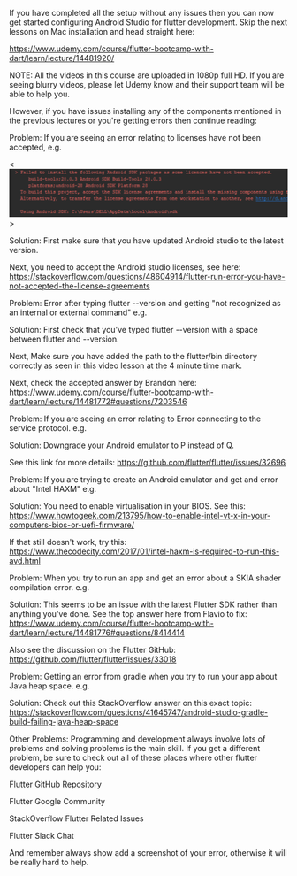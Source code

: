 If you have completed all the setup without any issues then you can now get started configuring Android Studio for flutter development. Skip the next lessons on Mac installation and head straight here:

https://www.udemy.com/course/flutter-bootcamp-with-dart/learn/lecture/14481920/

NOTE: All the videos in this course are uploaded in 1080p full HD. If you are seeing blurry videos, please let Udemy know and their support team will be able to help you.

However, if you have issues installing any of the components mentioned in the previous lectures or you're getting errors then continue reading:

Problem: If you are seeing an error relating to licenses have not been accepted, e.g.

<<img src="./image/2019-11-29_13-12-53-4cc845cdd5f1da328688d3061cdd59a6.png" alt=" "/>>


Solution: First make sure that you have updated Android studio to the latest version.

Next, you need to accept the Android studio licenses, see here: https://stackoverflow.com/questions/48604914/flutter-run-error-you-have-not-accepted-the-license-agreements



Problem: Error after typing flutter --version and getting "not recognized as an internal or external command" e.g.


Solution: First check that you've typed flutter --version with a space between flutter and --version.

Next, Make sure you have added the path to the flutter/bin directory correctly as seen in this video lesson at the 4 minute time mark.

Next, check the accepted answer by Brandon here: https://www.udemy.com/course/flutter-bootcamp-with-dart/learn/lecture/14481772#questions/7203546



Problem: If you are seeing an error relating to Error connecting to the service protocol. e.g.


Solution: Downgrade your Android emulator to P instead of Q.

See this link for more details: https://github.com/flutter/flutter/issues/32696



Problem: If you are trying to create an Android emulator and get and error about "Intel HAXM" e.g.


Solution: You need to enable virtualisation in your BIOS. See this: https://www.howtogeek.com/213795/how-to-enable-intel-vt-x-in-your-computers-bios-or-uefi-firmware/

If that still doesn't work, try this: https://www.thecodecity.com/2017/01/intel-haxm-is-required-to-run-this-avd.html



Problem: When you try to run an app and get an error about a SKIA shader compilation error. e.g.


Solution: This seems to be an issue with the latest Flutter SDK rather than anything you've done. See the top answer here from Flavio to fix: https://www.udemy.com/course/flutter-bootcamp-with-dart/learn/lecture/14481776#questions/8414414

Also see the discussion on the Flutter GitHub: https://github.com/flutter/flutter/issues/33018



Problem: Getting an error from gradle when you try to run your app about Java heap space. e.g.


Solution: Check out this StackOverflow answer on this exact topic: https://stackoverflow.com/questions/41645747/android-studio-gradle-build-failing-java-heap-space

Other Problems: Programming and development always involve lots of problems and solving problems is the main skill. If you get a different problem, be sure to check out all of these places where other flutter developers can help you:

Flutter GitHub Repository

Flutter Google Community

StackOverflow Flutter Related Issues

Flutter Slack Chat

And remember always show add a screenshot of your error, otherwise it will be really hard to help.